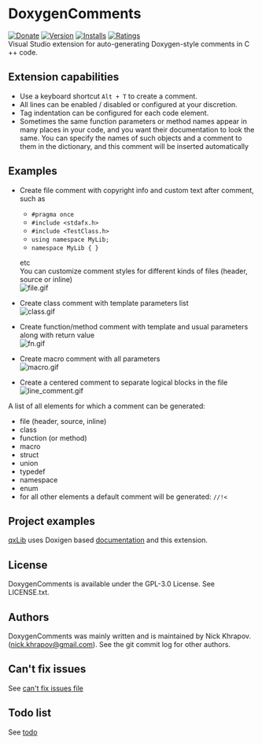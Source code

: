 # DoxygenComments
[![Donate](https://img.shields.io/badge/Donate-PayPal-green.png)](http://paypal.me/nickkhrapov)
[![Version](https://vsmarketplacebadge.apphb.com/version-short/NickKhrapov.DoxygenComments.png)](https://marketplace.visualstudio.com/items?itemName=NickKhrapov.DoxygenComments)
[![Installs](https://vsmarketplacebadge.apphb.com/installs-short/NickKhrapov.DoxygenComments.png)](https://marketplace.visualstudio.com/items?itemName=NickKhrapov.DoxygenComments)
[![Ratings](https://vsmarketplacebadge.apphb.com/rating-star/NickKhrapov.DoxygenComments.png)](https://marketplace.visualstudio.com/items?itemName=NickKhrapov.DoxygenComments)   
Visual Studio extension for auto-generating Doxygen-style comments in C ++ code.   

## Extension capabilities

* Use a keyboard shortcut `Alt + T` to create a comment.   
* All lines can be enabled / disabled or configured at your discretion.   
* Tag indentation can be configured for each code element.   
* Sometimes the same function parameters or method names appear in many places in your code, and you want their documentation to look the same. You can specify the names of such objects and a comment to them in the dictionary, and this comment will be inserted automatically

## Examples

* Create file comment with copyright info and custom text after comment, such as
  * `#pragma once`
  * `#include <stdafx.h>`
  * `#include <TestClass.h>`
  * `using namespace MyLib;`
  * `namespace MyLib
    {
    }`
  
  etc   
  You can customize comment styles for different kinds of files (header, source or inline)   
![file.gif](https://s9.gifyu.com/images/file.gif)

* Create class comment with template parameters list   
![class.gif](https://s9.gifyu.com/images/class.gif)

* Create function/method comment with template and usual parameters along with return value   
![fn.gif](https://s9.gifyu.com/images/fn.gif)

* Create macro comment with all parameters   
![macro.gif](https://s9.gifyu.com/images/macro.gif)

* Create a centered comment to separate logical blocks in the file   
![line_comment.gif](https://s9.gifyu.com/images/line_comment.gif)

A list of all elements for which a comment can be generated:   

* file (header, source, inline)   
* class   
* function (or method)   
* macro   
* struct   
* union   
* typedef   
* namespace   
* enum   
* for all other elements a default comment will be generated: `//!<`   

## Project examples

[qxLib](https://github.com/n0lavar/qxLib) uses Doxigen based [documentation](https://n0lavar.github.io/qxLib/files.html) and this extension.


## License

DoxygenComments is available under the GPL-3.0 License. See LICENSE.txt.   


## Authors

DoxygenComments was mainly written and is maintained by Nick Khrapov.
(nick.khrapov@gmail.com). See the git commit log for other authors.

## Can't fix issues

See [can't fix issues file](https://github.com/n0lavar/DoxygenComments/blob/main/ISSUES.md)

## Todo list

See [todo](https://github.com/n0lavar/DoxygenComments/projects/1)
